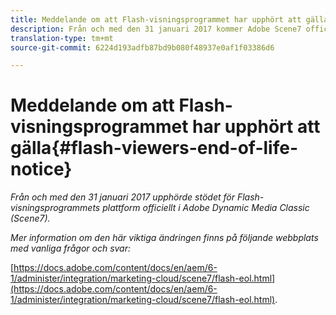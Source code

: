 ```yaml
---
title: Meddelande om att Flash-visningsprogrammet har upphört att gälla
description: Från och med den 31 januari 2017 kommer Adobe Scene7 officiellt att ha stöd för Flash-visningsprogrammets plattform.
translation-type: tm+mt
source-git-commit: 6224d193adfb87bd9b080f48937e0af1f03386d6

---
```



# Meddelande om att Flash-visningsprogrammet har upphört att gälla{#flash-viewers-end-of-life-notice}

*Från och med den 31 januari 2017 upphörde stödet för Flash-visningsprogrammets plattform officiellt i Adobe Dynamic Media Classic (Scene7).*

*Mer information om den här viktiga ändringen finns på följande webbplats med vanliga frågor och svar:*

[https://docs.adobe.com/content/docs/en/aem/6-1/administer/integration/marketing-cloud/scene7/flash-eol.html](https://docs.adobe.com/content/docs/en/aem/6-1/administer/integration/marketing-cloud/scene7/flash-eol.html).
